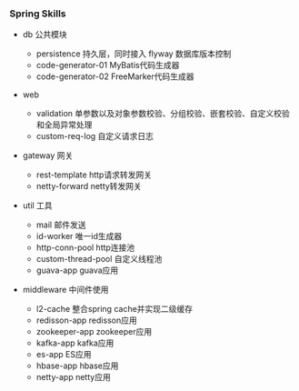 ### Spring Skills

- db 公共模块
    - persistence 持久层，同时接入 flyway 数据库版本控制
    - code-generator-01 MyBatis代码生成器
    - code-generator-02 FreeMarker代码生成器

- web
    - validation 单参数以及对象参数校验、分组校验、嵌套校验、自定义校验和全局异常处理
    - custom-req-log 自定义请求日志

- gateway 网关
    - rest-template http请求转发网关
    - netty-forward netty转发网关

- util 工具
    - mail 邮件发送
    - id-worker 唯一id生成器
    - http-conn-pool http连接池
    - custom-thread-pool 自定义线程池
    - guava-app guava应用

- middleware 中间件使用
    - l2-cache 整合spring cache并实现二级缓存
    - redisson-app redisson应用
    - zookeeper-app zookeeper应用
    - kafka-app kafka应用
    - es-app ES应用
    - hbase-app hbase应用
    - netty-app netty应用